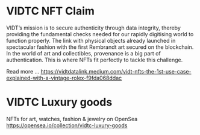 # VIDTC NFT Claim

VIDT’s mission is to secure authenticity through data integrity, thereby providing the fundamental checks needed for our rapidly digitising world to function properly. The link with physical objects already launched in spectacular fashion with the first Rembrandt art secured on the blockchain. In the world of art and collectibles, provenance is a big part of authentication. This is where NFTs fit perfectly to tackle this challenge.

Read more ...
https://vidtdatalink.medium.com/vidt-nfts-the-1st-use-case-explained-with-a-vintage-rolex-f9fda068ddac

# VIDTC Luxury goods
NFTs for art, watches, fashion & jewelry on OpenSea
https://opensea.io/collection/vidtc-luxury-goods
